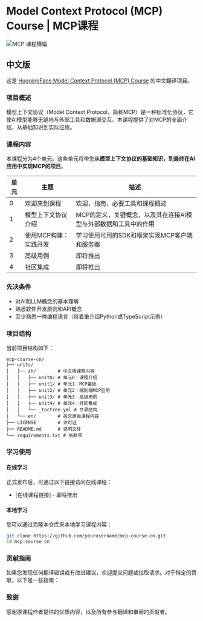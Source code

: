 # Model Context Protocol (MCP) Course | MCP课程

![MCP 课程横幅](https://github.com/user-attachments/assets/d26dcc5e-46cb-449e-aecb-49ece10d342a)


## 中文版

这是 [HuggingFace Model Context Protocol (MCP) Course](https://github.com/huggingface/mcp-course) 的中文翻译项目。


### 项目概述

模型上下文协议（Model Context Protocol，简称MCP）是一种标准化协议，它使AI模型能够无缝地与外部工具和数据源交互。本课程提供了对MCP的全面介绍，从基础知识到实际应用。

### 课程内容

本课程分为4个单元。这些单元将带您**从模型上下文协议的基础知识，到最终在AI应用中实现MCP的项目**。

| 单元   | 主题                    | 描述                                                       |
| ------- | ----------------------- | --------------------------------------------------------- |
| 0       | 欢迎来到课程            | 欢迎，指南，必要工具和课程概述                             |
| 1       | 模型上下文协议介绍      | MCP的定义，关键概念，以及其在连接AI模型与外部数据和工具中的作用 |
| 2       | 使用MCP构建：实践开发   | 学习使用可用的SDK和框架实现MCP客户端和服务器              |
| 3       | 高级用例               | 即将推出                                                  |
| 4       | 社区集成               | 即将推出                                                  |

### 先决条件

* 对AI和LLM概念的基本理解
* 熟悉软件开发原则和API概念
* 至少熟悉一种编程语言（将着重介绍Python或TypeScript示例）

### 项目结构

当前项目结构如下：

```
mcp-course-cn/
├── units/
│   ├── zh/        # 中文版课程内容
│   │   ├── unit0/ # 单元0：课程介绍
│   │   ├── unit1/ # 单元1：MCP基础
│   │   ├── unit2/ # 单元2：端到端MCP应用
│   │   ├── unit3/ # 单元3：高级用例
│   │   ├── unit4/ # 单元4：社区集成
│   │   └── _toctree.yml # 目录结构
│   └── en/        # 英文原版课程内容
├── LICENSE        # 许可证
├── README.md      # 说明文件
└── requirements.txt # 依赖项
```

### 学习使用

#### 在线学习

正式发布后，可通过以下链接访问在线课程：
- [在线课程链接] - 即将推出

#### 本地学习

您可以通过克隆本仓库来本地学习课程内容：

```bash
git clone https://github.com/yourusername/mcp-course-cn.git
cd mcp-course-cn
```

### 贡献指南

如果您发现任何翻译错误或有改进建议，欢迎提交问题或拉取请求。对于特定的贡献，以下是一些指南：


### 致谢

感谢原课程作者提供的优质内容，以及所有参与翻译和审阅的贡献者。


